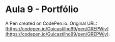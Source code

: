 # Aula 9 - Portfólio

A Pen created on CodePen.io. Original URL: [https://codepen.io/Guicastilho99/pen/GREPWjv](https://codepen.io/Guicastilho99/pen/GREPWjv).


